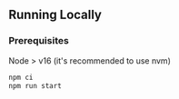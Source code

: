 ## Running Locally
### Prerequisites
Node > v16 (it's recommended to use nvm)

```bash
npm ci
npm run start
```

